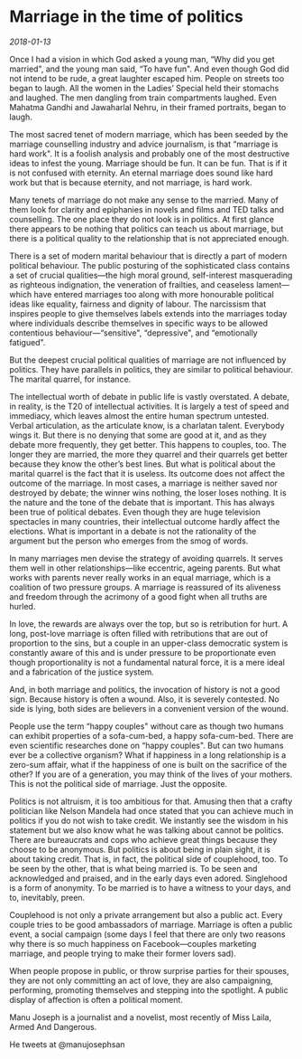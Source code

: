 # Marriage in the time of politics

*2018-01-13*

Once I had a vision in which God asked a young man, “Why did you get
married", and the young man said, “To have fun". And even though God did
not intend to be rude, a great laughter escaped him. People on streets
too began to laugh. All the women in the Ladies’ Special held their
stomachs and laughed. The men dangling from train compartments laughed.
Even Mahatma Gandhi and Jawaharlal Nehru, in their framed portraits,
began to laugh.

The most sacred tenet of modern marriage, which has been seeded by the
marriage counselling industry and advice journalism, is that “marriage
is hard work". It is a foolish analysis and probably one of the most
destructive ideas to infest the young. Marriage should be fun. It can be
fun. That is if it is not confused with eternity. An eternal marriage
does sound like hard work but that is because eternity, and not
marriage, is hard work.

Many tenets of marriage do not make any sense to the married. Many of
them look for clarity and epiphanies in novels and films and TED talks
and counselling. The one place they do not look is in politics. At first
glance there appears to be nothing that politics can teach us about
marriage, but there is a political quality to the relationship that is
not appreciated enough.

There is a set of modern marital behaviour that is directly a part of
modern political behaviour. The public posturing of the sophisticated
class contains a set of crucial qualities—the high moral ground,
self-interest masquerading as righteous indignation, the veneration of
frailties, and ceaseless lament—which have entered marriages too along
with more honourable political ideas like equality, fairness and dignity
of labour. The narcissism that inspires people to give themselves labels
extends into the marriages today where individuals describe themselves
in specific ways to be allowed contentious behaviour—“sensitive",
“depressive", and “emotionally fatigued".

But the deepest crucial political qualities of marriage are not
influenced by politics. They have parallels in politics, they are
similar to political behaviour. The marital quarrel, for instance.

The intellectual worth of debate in public life is vastly overstated. A
debate, in reality, is the T20 of intellectual activities. It is largely
a test of speed and immediacy, which leaves almost the entire human
spectrum untested. Verbal articulation, as the articulate know, is a
charlatan talent. Everybody wings it. But there is no denying that some
are good at it, and as they debate more frequently, they get better.
This happens to couples, too. The longer they are married, the more they
quarrel and their quarrels get better because they know the other’s best
lines. But what is political about the marital quarrel is the fact that
it is useless. Its outcome does not affect the outcome of the marriage.
In most cases, a marriage is neither saved nor destroyed by debate; the
winner wins nothing, the loser loses nothing. It is the nature and the
tone of the debate that is important. This has always been true of
political debates. Even though they are huge television spectacles in
many countries, their intellectual outcome hardly affect the elections.
What is important in a debate is not the rationality of the argument but
the person who emerges from the smog of words.

In many marriages men devise the strategy of avoiding quarrels. It
serves them well in other relationships—like eccentric, ageing parents.
But what works with parents never really works in an equal marriage,
which is a coalition of two pressure groups. A marriage is reassured of
its aliveness and freedom through the acrimony of a good fight when all
truths are hurled.

In love, the rewards are always over the top, but so is retribution for
hurt. A long, post-love marriage is often filled with retributions that
are out of proportion to the sins, but a couple in an upper-class
democratic system is constantly aware of this and is under pressure to
be proportionate even though proportionality is not a fundamental
natural force, it is a mere ideal and a fabrication of the justice
system.

And, in both marriage and politics, the invocation of history is not a
good sign. Because history is often a wound. Also, it is severely
contested. No side is lying, both sides are believers in a convenient
version of the wound.

People use the term “happy couples" without care as though two humans
can exhibit properties of a sofa-cum-bed, a happy sofa-cum-bed. There
are even scientific researches done on “happy couples". But can two
humans ever be a collective organism? What if happiness in a long
relationship is a zero-sum affair, what if the happiness of one is built
on the sacrifice of the other? If you are of a generation, you may think
of the lives of your mothers. This is not the political side of
marriage. Just the opposite.

Politics is not altruism, it is too ambitious for that. Amusing then
that a crafty politician like Nelson Mandela had once stated that you
can achieve much in politics if you do not wish to take credit. We
instantly see the wisdom in his statement but we also know what he was
talking about cannot be politics. There are bureaucrats and cops who
achieve great things because they choose to be anonymous. But politics
is about being in plain sight, it is about taking credit. That is, in
fact, the political side of couplehood, too. To be seen by the other,
that is what being married is. To be seen and acknowledged and praised,
and in the early days even adored. Singlehood is a form of anonymity. To
be married is to have a witness to your days, and to, inevitably, preen.

Couplehood is not only a private arrangement but also a public act.
Every couple tries to be good ambassadors of marriage. Marriage is often
a public event, a social campaign (some days I feel that there are only
two reasons why there is so much happiness on Facebook—couples marketing
marriage, and people trying to make their former lovers sad).

When people propose in public, or throw surprise parties for their
spouses, they are not only committing an act of love, they are also
campaigning, performing, promoting themselves and stepping into the
spotlight. A public display of affection is often a political moment.

Manu Joseph is a journalist and a novelist, most recently of Miss Laila,
Armed And Dangerous.

He tweets at @manujosephsan
